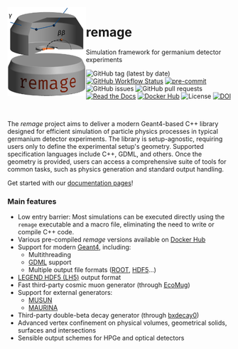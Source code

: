 <img src=".github/logo/remage-logo.png" alt="remage logo" align="left" height="200">

# remage

Simulation framework for germanium detector experiments

![GitHub tag (latest by date)](https://img.shields.io/github/v/tag/legend-exp/remage?logo=git)
[![GitHub Workflow Status](https://img.shields.io/github/checks-status/legend-exp/remage/main?label=main%20branch&logo=github)](https://github.com/legend-exp/remage/actions)
[![pre-commit](https://img.shields.io/badge/pre--commit-enabled-brightgreen?logo=pre-commit&logoColor=white)](https://github.com/pre-commit/pre-commit)
![GitHub issues](https://img.shields.io/github/issues/legend-exp/remage?logo=github)
![GitHub pull requests](https://img.shields.io/github/issues-pr/legend-exp/remage?logo=github)
[![Read the Docs](https://img.shields.io/readthedocs/remage?logo=readthedocs)](https://remage.readthedocs.io)
[![Docker Hub](https://img.shields.io/badge/Docker-Hub-blue?logo=docker)](https://hub.docker.com/r/legendexp/remage)
![License](https://img.shields.io/github/license/legend-exp/remage)
[![DOI](https://zenodo.org/badge/DOI/10.5281/zenodo.11115662.svg)](https://doi.org/10.5281/zenodo.11115662)

<br/>

The *remage* project aims to deliver a modern Geant4-based C++ library designed
for efficient simulation of particle physics processes in typical germanium
detector experiments. The library is setup-agnostic, requiring users only to
define the experimental setup's geometry. Supported specification languages
include C++, GDML, and others. Once the geometry is provided, users can access
a comprehensive suite of tools for common tasks, such as physics generation and
standard output handling.

Get started with our [documentation pages](https://remage.readthedocs.io)!

### Main features

* Low entry barrier: Most simulations can be executed directly using the
  `remage` executable and a macro file, eliminating the need to write or
  compile C++ code.
* Various pre-compiled *remage* versions available on
  [Docker Hub](https://hub.docker.com/repository/docker/legendexp/remage)
* Support for modern [Geant4](https://geant4.web.cern.ch), including:
  * Multithreading
  * [GDML](https://gdml.web.cern.ch/GDML) support
  * Multiple output file formats ([ROOT](https://root.cern.ch),
    [HDF5](https://www.hdfgroup.org/solutions/hdf5)...)
* [LEGEND HDF5 (LH5)](https://legend-exp.github.io/legend-data-format-specs/dev/hdf5/)
  output format
* Fast third-party cosmic muon generator (through
  [EcoMug](https://doi.org/10.1016/j.nima.2021.165732))
* Support for external generators:
  * [MUSUN](https://doi.org/10.1016/j.cpc.2008.10.013)
  * [MAURINA](https://doi.org/10.1140/epja/s10050-024-01336-0)
* Third-party double-beta decay generator (through
  [bxdecay0](https://github.com/BxCppDev/bxdecay0))
* Advanced vertex confinement on physical volumes, geometrical solids, surfaces
  and intersections
* Sensible output schemes for HPGe and optical detectors
